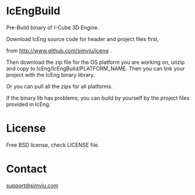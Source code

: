 # IcEngBuild

Pre-Build binary of I-Cube 3D Engine.

Download IcEng source code for header and project files first,

from http://www.github.com/simviu/iceng .

Then download the zip file for the OS platform you are working on,
unzip and copy to IcEng/IcEngBuild/PLATFORM_NAME. 
Then you can link your project with the IcEng binary library.

Or you can pull all the zips for all platforms.

If the binary lib has problems, you can build by yourself
by the project files provided in IcEng.

# License
Free BSD license, check LICENSE file.

# Contact
support@simviu.com



